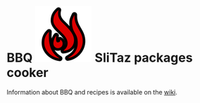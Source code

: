 # BBQ ![logo](bbq.svg) SliTaz packages cooker

Information about BBQ and recipes is available on the [wiki](https://github.com/lexeii/bbq/wiki).
